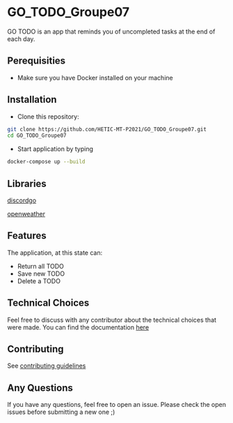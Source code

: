 # GO_TODO_Groupe07

GO TODO is  an app that reminds you of uncompleted tasks at the end of each day.

## Perequisities

- Make sure you have Docker installed on your machine

## Installation

- Clone this repository:

```bash
git clone https://github.com/HETIC-MT-P2021/GO_TODO_Groupe07.git
cd GO_TODO_Groupe07
```

- Start application by typing

```bash
docker-compose up --build
```

## Libraries

[discordgo](https://gowalker.org/github.com/bwmarrin/discordgo)

[openweather](https://godoc.org/github.com/briandowns/openweathermap)

## Features

The application, at this state can:

- Return all TODO
- Save new TODO
- Delete a TODO

## Technical Choices

Feel free to discuss with any contributor about the technical choices that were made.
You can find the documentation [here](https://drive.google.com/drive/folders/1b88SQnlpN3IMJyXnK7YvlWW-aaoHSPWt?usp=sharing)

## Contributing

See [contributing guidelines](https://github.com/HETIC-MT-P2021/GO_TODO_Groupe07/blob/main/CONTRIBUTING.MD)

## Any Questions

If you have any questions, feel free to open an issue. Please check the open issues before submitting a new one ;)
